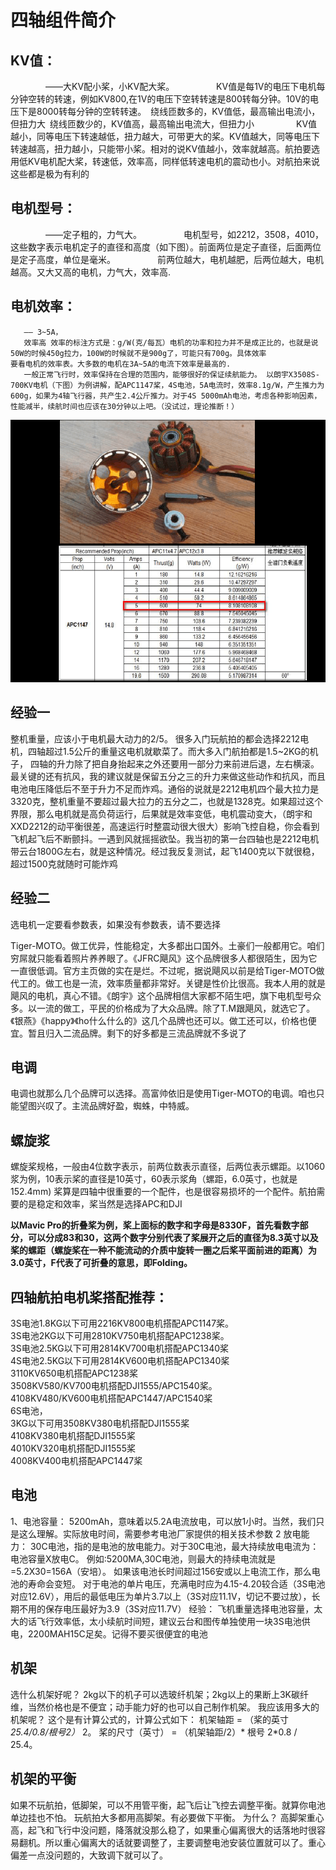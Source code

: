 # 四轴组件简介

## KV值： 
        ——大KV配小桨，小KV配大桨。 
        KV值是每1V的电压下电机每分钟空转的转速，例如KV800,在1V的电压下空转转速是800转每分钟。10V的电压下是8000转每分钟的空转转速。 绕线匝数多的，KV值低，最高输出电流小，但扭力大 绕线匝数少的，KV值高，最高输出电流大，但扭力小 
        KV值越小，同等电压下转速越低，扭力越大，可带更大的桨。KV值越大，同等电压下转速越高，扭力越小，只能带小桨。相对的说KV值越小，效率就越高。航拍要选用低KV电机配大桨，转速低，效率高，同样低转速电机的震动也小。对航拍来说这些都是极为有利的

## 电机型号： 
        ——定子粗的，力气大。 
        电机型号，如2212，3508，4010，这些数字表示电机定子的直径和高度（如下图）。前面两位是定子直径，后面两位是定子高度，单位是毫米。 
        前两位越大，电机越肥，后两位越大，电机越高。又大又高的电机，力气大，效率高.

## 电机效率： 
       —— 3~5A，
       效率高 效率的标注方式是：g/W(克/每瓦）电机的功率和拉力并不是成正比的，也就是说50W的时候450g拉力，100W的时候就不是900g了，可能只有700g。具体效率                       要看电机的效率表。大多数的电机在3A~5A的电流下效率是最高的.
       一般正常飞行时，效率保持在合理的范围内，能够很好的保证续航能力。 以朗宇X3508S-700KV电机（下图）为例讲解，配APC1147桨，4S电池，5A电流时，效率8.1g/W，产生推力为600g，如果为4轴飞行器，共产生2.4公斤推力。对于4S 5000mAh电池，考虑各种影响因素，性能减半，续航时间也应该在30分钟以上吧。（没试过，理论推断！）
![](_v_images/20190407204016453_28171.png)

## 经验一
整机重量，应该小于电机最大动力的2/5。 很多入门玩航拍的都会选择2212电机，四轴超过1.5公斤的重量这电机就歇菜了。而大多入门航拍都是1.5~2KG的机子， 
四轴的升力除了把自身抬起来之外还要用一部分力来前进后退，左右横滚。最关键的还有抗风，我的建议就是保留五分之三的升力来做这些动作和抗风，而且电池电压降低后不至于升力不足而炸鸡。通俗的说就是2212电机四个最大拉力是3320克，整机重量不要超过最大拉力的五分之二，也就是1328克。如果超过这个界限，那么电机就是高负荷运行，后果就是效率变低，电机震动变大，（朗宇和XXD2212的动平衡很差，高速运行时整震动很大很大）影响飞控自稳，你会看到飞机起飞后不断颤抖。一遇到风就摇摇欲坠。我当初的第一台四轴也是2212电机带云台1800G左右，就是这种情况。经过我反复测试，起飞1400克以下就很稳，超过1500克就随时可能炸鸡

## 经验二
选电机一定要看参数表，如果没有参数表，请不要选择

Tiger-MOTO。做工优异，性能稳定，大多都出口国外。土豪们一般都用它。咱们穷屌就只能看着照片养养眼了。《JFRC飓风》这个品牌很多人都很陌生，因为它一直很低调。官方主页做的实在是烂。不过呢，据说飓风以前是给Tiger-MOTO做代工的。做工也是一流，效率质量都非常好。关键是性价比很高。我本人用的就是飓风的电机，真心不错。《朗宇》这个品牌相信大家都不陌生吧，旗下电机型号众多。以一流的做工，平民的价格成为了大众品牌。除了T.M跟飓风，就选它了。《银燕》《happy》《ho什么什么的》这几个品牌也还可以。做工还可以，价格也便宜。暂且归入二流品牌。剩下的好多都是三流品牌就不多说了

## 电调 
电调也就那么几个品牌可以选择。高富帅依旧是使用Tiger-MOTO的电调。咱也只能望图兴叹了。主流品牌好盈，蜘蛛，中特威。

## 螺旋浆
 螺旋桨规格，一般由4位数字表示，前两位数表示直径，后两位表示螺距。以1060浆为例，10表示桨的直径是10英寸，60表示浆角（螺距，6.0英寸，也就是152.4mm)
 桨算是四轴中很重要的一个配件，也是很容易损坏的一个配件。航拍需要的是稳定和效率，桨当然是选择APC和DJI
 
**以Mavic Pro的折叠桨为例，桨上面标的数字和字母是8330F，首先看数字部分，可以分成83和30，这两个数字分别代表了桨展开之后的直径为8.3英寸以及桨的螺距（螺旋桨在一种不能流动的介质中旋转一圈之后桨平面前进的距离）为3.0英寸，F代表了可折叠的意思，即Folding。**
## 四轴航拍电机桨搭配推荐：
3S电池1.8KG以下可用2216KV800电机搭配APC1147桨。  
3S电池2KG以下可用2810KV750电机搭配APC1238桨。  
3S电池2.5KG以下可用2814KV700电机搭配APC1340桨   
4S电池2.5KG以下可用2814KV600电机搭配APC1340桨   
3110KV650电机搭配APC1238桨  
3508KV580/KV700电机搭配DJI1555/APC1540桨。  
4108KV480/KV600电机搭配APC1447/APC1540桨   
6S电池，  
3KG以下可用3508KV380电机搭配DJI1555桨  
4108KV380电机搭配DJI1555桨   
4010KV320电机搭配DJI1555桨  
4008KV400电机搭配APC1447桨  


## 电池 
1、电池容量： 5200mAh，意味着以5.2A电流放电，可以放1小时。当然，我们只是这么理解。实际放电时间，需要参考电池厂家提供的相关技术参数
2 放电能力： 30C电池，指的是电池的放电能力。对于30C电池，最大持续放电电流为：电池容量X放电C。 例如:5200MA,30C电池，则最大的持续电流就是=5.2X30=156A（安培）。 如果该电池长时间超过156安或以上电流工作，那么电池的寿命会变短。 对于电池的单片电压，充满电时应为4.15-4.20较合适（3S电池对应12.6V），用后的最低电压为单片3.7以上（3S对应11.1V，切记不要过放），长期不用的保存电压最好为3.9（3S对应11.7V）
经验： 飞机重量选择电池容量，太大的话飞行效率低，太小续航时间短，建议云台和图传单独使用一块3S电池供电，2200MAH15C足矣。记得不要买很便宜的电池

## 机架
选什么机架好呢？ 
    2kg以下的机子可以选玻纤机架；2kg以上的果断上3K碳纤维，当然价格也是不便宜；动手能力好的也可以自己制作机架。 
我应该用多大的机架呢？ 
    这个是有计算公式的，计算公式如下： 
    机架轴距 = （桨的英寸*25.4/0.8/根号2）* 2。 
    桨的尺寸（英寸） = （机架轴距/2）* 根号 2*0.8 / 25.4。

## 机架的平衡
如果不玩航拍，低脚架，可以不用管平衡，起飞后让飞控去调整平衡。就算你电池单边挂也不怕。 玩航拍大多都用高脚架。有必要做下平衡。 为什么？ 高脚架重心高，起飞和飞行中没问题，降落就没那么稳了，如果重心偏离很大的话落地时很容易翻机。所以重心偏离大的话就要调整了，主要调整电池安装位置就可以了。重心偏差一点没问题的，大致调下就可以了。